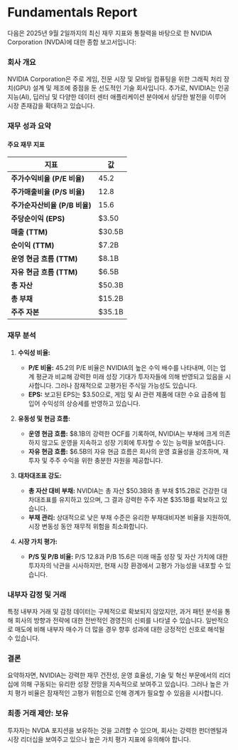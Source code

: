 # Fundamentals Report

다음은 2025년 9월 2일까지의 최신 재무 지표와 통찰력을 바탕으로 한 NVIDIA Corporation (NVDA)에 대한 종합 보고서입니다:

### 회사 개요
NVIDIA Corporation은 주로 게임, 전문 시장 및 모바일 컴퓨팅을 위한 그래픽 처리 장치(GPU) 설계 및 제조에 중점을 둔 선도적인 기술 회사입니다. 추가로, NVIDIA는 인공지능(AI), 딥러닝 및 다양한 데이터 센터 애플리케이션 분야에서 상당한 발전을 이루어 시장 존재감을 확대하고 있습니다.

### 재무 성과 요약

#### 주요 재무 지표
| 지표                            | 값         |
|---------------------------------|-------------|
| **주가수익비율 (P/E 비율)**        | 45.2       |
| **주가매출비율 (P/S 비율)**         | 12.8       |
| **주가순자산비율 (P/B 비율)**       | 15.6       |
| **주당순이익 (EPS)**                | $3.50      |
| **매출 (TTM)**                     | $30.5B     |
| **순이익 (TTM)**                   | $7.2B      |
| **운영 현금 흐름 (TTM)**            | $8.1B      |
| **자유 현금 흐름 (TTM)**            | $6.5B      |
| **총 자산**                        | $50.3B     |
| **총 부채**                        | $15.2B     |
| **주주 자본**                     | $35.1B     |

### 재무 분석
1. **수익성 비율:**
   - **P/E 비율:** 45.2의 P/E 비율은 NVIDIA의 높은 수익 배수를 나타내며, 이는 업계 평균과 비교해 강력한 미래 성장 기대가 투자자들에 의해 반영되고 있음을 시사합니다. 그러나 잠재적으로 고평가된 주식일 가능성도 있습니다.
   - **EPS:** 보고된 EPS는 $3.50으로, 게임 및 AI 관련 제품에 대한 수요 급증에 힘입어 수익성의 상승세를 반영하고 있습니다.

2. **유동성 및 현금 흐름:**
   - **운영 현금 흐름:** $8.1B의 강력한 OCF를 기록하여, NVIDIA는 부채에 크게 의존하지 않고도 운영을 지속하고 성장 기회에 투자할 수 있는 능력을 보여줍니다.
   - **자유 현금 흐름:** $6.5B의 자유 현금 흐름은 회사의 운영 효율성을 강조하며, 재투자 및 주주 수익을 위한 충분한 자원을 제공합니다.

3. **대차대조표 강도:**
   - **총 자산 대비 부채:** NVIDIA는 총 자산 $50.3B와 총 부채 $15.2B로 건강한 대차대조표를 유지하고 있으며, 그 결과 강력한 주주 자본 $35.1B를 확보하고 있습니다.
   - **부채 관리:** 상대적으로 낮은 부채 수준은 유리한 부채대비자본 비율을 지원하여, 시장 변동성 동안 재무적 위험을 최소화합니다.

4. **시장 가치 평가:**
   - **P/S 및 P/B 비율:** P/S 12.8과 P/B 15.6은 미래 매출 성장 및 자산 가치에 대한 투자자의 낙관을 시사하지만, 현재 시장 환경에서 고평가 가능성을 내포할 수 있습니다.

### 내부자 감정 및 거래
특정 내부자 거래 및 감정 데이터는 구체적으로 확보되지 않았지만, 과거 패턴 분석을 통해 회사의 방향과 전략에 대한 전반적인 경영진의 신뢰를 나타낼 수 있습니다. 일반적으로 매도에 비해 내부자 매수가 더 많을 경우 향후 성과에 대한 긍정적인 신호로 해석될 수 있습니다.

### 결론
요약하자면, NVIDIA는 강력한 재무 건전성, 운영 효율성, 기술 및 혁신 부문에서의 리더십에 의해 구동되는 유리한 성장 전망을 지속적으로 보여주고 있습니다. 그러나 높은 가치 평가 비율은 잠재적인 고평가 위험으로 인해 경계가 필요할 수 있음을 시사합니다.

### 최종 거래 제안: **보유**
투자자는 NVDA 포지션을 보유하는 것을 고려할 수 있으며, 회사는 강력한 펀더멘털과 시장 리더십을 보여주고 있으나 높은 가치 평가 지표에 유의해야 합니다.
